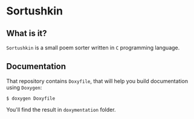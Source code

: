 # Sortushkin

## What is it?

`Sortushkin` is a small poem sorter written in `C` programming language.

## Documentation

That repository contains `Doxyfile`, that will help you build documentation using `Doxygen`:

```
$ doxygen Doxyfile
```

You'll find the result in `doxymentation` folder.
